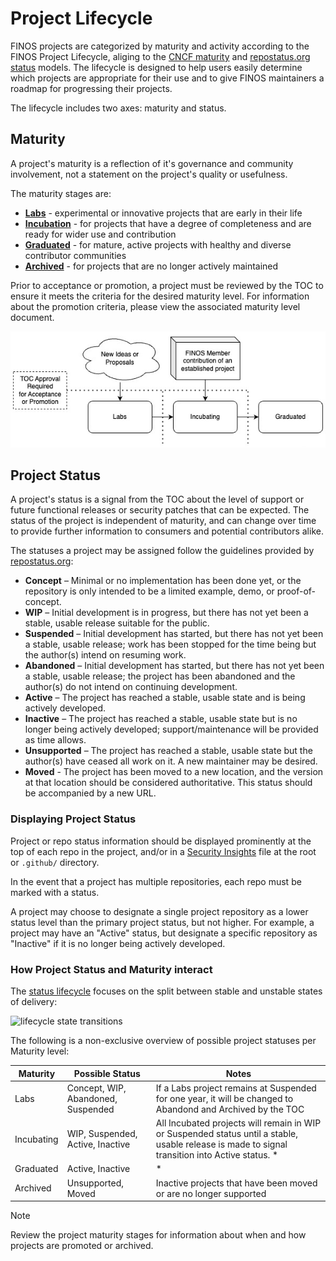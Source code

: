# Project Lifecycle

FINOS projects are categorized by maturity and activity according to the FINOS Project Lifecycle, aliging to the [CNCF maturity](https://github.com/cncf/toc/blob/main/process/README.md) and [repostatus.org status](https://www.repostatus.org/) models. The lifecycle is designed to help users easily determine which projects are appropriate for their use and to give FINOS maintainers a roadmap for progressing their projects. 

The lifecycle includes two axes: maturity and status.

## Maturity

A project's maturity is a reflection of it's governance and community involvement, not a statement on the project's quality or usefulness. 

The maturity stages are:

- **[Labs](stages/Labs.md)** - experimental or innovative projects that are early in their life
- **[Incubation](stages/Incubating.md)** - for projects that have a degree of completeness and are ready for wider use and contribution
- **[Graduated](stages/Graduated.md)** - for mature, active projects with healthy and diverse contributor communities
- **[Archived](stages/Archived.md)** - for projects that are no longer actively maintained

Prior to acceptance or promotion, a project must be reviewed by the TOC to ensure it meets the criteria for the desired maturity level. For information about the promotion criteria, please view the associated maturity level document.

![Project maturity levels diagram](./stages/maturity-lifecycle.jpg)

## Project Status

A project's status is a signal from the TOC about the level of support or future functional releases or security patches that can be expected.
The status of the project is independent of maturity, and can change over time to provide further information to consumers and potential contributors alike.

The statuses a project may be assigned follow the guidelines provided by [repostatus.org](https://www.repostatus.org/):

  *  **Concept** – Minimal or no implementation has been done yet, or the repository is only intended to be a limited example, demo, or proof-of-concept.
  *  **WIP** – Initial development is in progress, but there has not yet been a stable, usable release suitable for the public.
  *  **Suspended** – Initial development has started, but there has not yet been a stable, usable release; work has been stopped for the time being but the author(s) intend on resuming work.
  *  **Abandoned** – Initial development has started, but there has not yet been a stable, usable release; the project has been abandoned and the author(s) do not intend on continuing development.
  *  **Active** – The project has reached a stable, usable state and is being actively developed.
  *  **Inactive** – The project has reached a stable, usable state but is no longer being actively developed; support/maintenance will be provided as time allows.
  *  **Unsupported** – The project has reached a stable, usable state but the author(s) have ceased all work on it. A new maintainer may be desired.
  *  **Moved** - The project has been moved to a new location, and the version at that location should be considered authoritative. This status should be accompanied by a new URL.

### Displaying Project Status

Project or repo status information should be displayed prominently at the top of each repo in the project, and/or in a [Security Insights](https://github.com/ossf/security-insights-spec) file at the root or `.github/` directory.

In the event that a project has multiple repositories, each repo must be marked with a status.

A project may choose to designate a single project repository as a lower status level than the primary project status, but not higher. For example, a project may have an "Active" status, but designate a specific repository as "Inactive" if it is no longer being actively developed.

### How Project Status and Maturity interact

The [status lifecycle](https://www.repostatus.org/lifecycle) focuses on the split between stable and unstable states of delivery:

<img src="https://www.repostatus.org/images/lifecycle.svg" width="550" alt="lifecycle state transitions"/>

The following is a non-exclusive overview of possible project statuses per Maturity level:

| Maturity | Possible Status | Notes |
|--|--|--|
| Labs | Concept, WIP, Abandoned, Suspended | If a Labs project remains at Suspended for one year, it will be changed to Abandond and Archived by the TOC |
| Incubating | WIP, Suspended, Active, Inactive | All Incubated projects will remain in WIP or Suspended status until a stable, usable release is made to signal transition into Active status. * |
| Graduated | Active, Inactive | * |
| Archived | Unsupported, Moved | Inactive projects that have been moved or are no longer supported |

> [!NOTE]
> Review the project maturity stages for information about when and how projects are promoted or archived.
